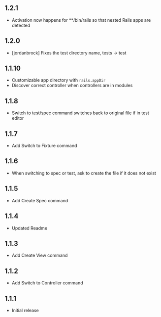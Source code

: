 ## 1.2.1
- Activation now happens for **/bin/rails so that nested Rails apps are detected

## 1.2.0
- [jordanbrock] Fixes the test directory name, tests -> test

## 1.1.10
- Customizable app directory with `rails.appDir`
- Discover correct controller when controllers are in modules

## 1.1.8
- Switch to test/spec command switches back to original file if in test editor

## 1.1.7
- Add Switch to Fixture command

## 1.1.6
- When switching to spec or test, ask to create the file if it does not exist

## 1.1.5
- Add Create Spec command

## 1.1.4
- Updated Readme

## 1.1.3
- Add Create View command

## 1.1.2
- Add Switch to Controller command

## 1.1.1
- Initial release